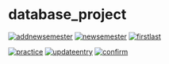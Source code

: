 # database_project

<a href="https://ibb.co/yFw4GZz"><img src="https://i.ibb.co/chGYMZW/addnewsemester.png" alt="addnewsemester" border="0"></a>
<a href="https://ibb.co/fksvQHZ"><img src="https://i.ibb.co/hBSfCVr/newsemester.png" alt="newsemester" border="0"></a>
<a href="https://ibb.co/Cv9SFDk"><img src="https://i.ibb.co/k0DPFvR/firstlast.png" alt="firstlast" border="0"></a>


<a href="https://ibb.co/V04FDvR"><img src="https://i.ibb.co/nqJXfD9/practice.png" alt="practice" border="0"></a>
<a href="https://ibb.co/MSXygKZ"><img src="https://i.ibb.co/SyLD6H5/updateentry.png" alt="updateentry" border="0"></a>
<a href="https://ibb.co/zGVvdD3"><img src="https://i.ibb.co/HnT8Z3c/confirm.png" alt="confirm" border="0"></a>
